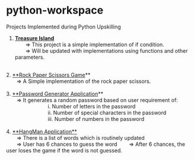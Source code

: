 # python-workspace
Projects Implemented during Python Upskilling 

1. <u>**Treasure Island</u>**<br>
   &emsp;&emsp;=> This project is a simple implementation of if condition. <br>
   &emsp;&emsp;=> Will be updated with implementations using functions and other parameters.<br>
<br>
2. <u>**Rock Paper Scissors Game</u>**<br>
   &emsp;&emsp;=> A Simple implementation of the rock paper scissors. <br>
<br>
3. <u>**Password Generator Application</u>**<br>
   &emsp;&emsp;=> It generates a random password based on user requirement of:<br>
&emsp;&emsp;&emsp;&emsp;&emsp;&emsp;&emsp;&emsp;i. Number of letters in the password <br>
&emsp;&emsp;&emsp;&emsp;&emsp;&emsp;&emsp;&emsp;ii. Number of special characters in the password<br>
&emsp;&emsp;&emsp;&emsp;&emsp;&emsp;&emsp;&emsp;iii. Number of numbers in the password<br>
<br>
4. <u>**HangMan Application**</u><br>
   &emsp;&emsp;=> There is a list of words which is routinely updated<br>
   &emsp;&emsp;=> User has 6 chances to guess the word
   &emsp;&emsp;=> After 6 chances, the user loses the game if the word is not guessed.
